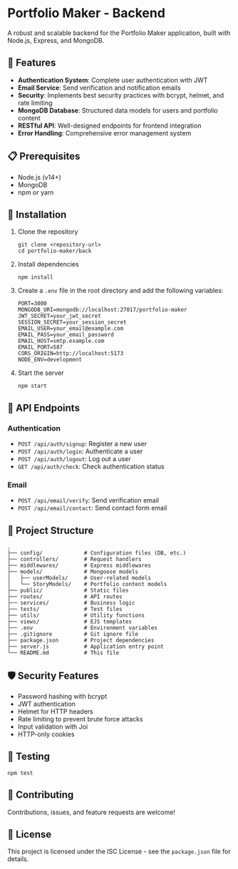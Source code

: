# Portfolio Maker - Backend

A robust and scalable backend for the Portfolio Maker application, built with Node.js, Express, and MongoDB.

## 🚀 Features

- **Authentication System**: Complete user authentication with JWT
- **Email Service**: Send verification and notification emails
- **Security**: Implements best security practices with bcrypt, helmet, and rate limiting
- **MongoDB Database**: Structured data models for users and portfolio content
- **RESTful API**: Well-designed endpoints for frontend integration
- **Error Handling**: Comprehensive error management system

## 📋 Prerequisites

- Node.js (v14+)
- MongoDB
- npm or yarn

## 🔧 Installation

1. Clone the repository

   ```
   git clone <repository-url>
   cd portfolio-maker/back
   ```

2. Install dependencies

   ```
   npm install
   ```

3. Create a `.env` file in the root directory and add the following variables:

   ```
   PORT=3000
   MONGODB_URI=mongodb://localhost:27017/portfolio-maker
   JWT_SECRET=your_jwt_secret
   SESSION_SECRET=your_session_secret
   EMAIL_USER=your_email@example.com
   EMAIL_PASS=your_email_password
   EMAIL_HOST=smtp.example.com
   EMAIL_PORT=587
   CORS_ORIGIN=http://localhost:5173
   NODE_ENV=development
   ```

4. Start the server
   ```
   npm start
   ```

## 🔌 API Endpoints

### Authentication

- `POST /api/auth/signup`: Register a new user
- `POST /api/auth/login`: Authenticate a user
- `POST /api/auth/logout`: Log out a user
- `GET /api/auth/check`: Check authentication status

### Email

- `POST /api/email/verify`: Send verification email
- `POST /api/email/contact`: Send contact form email

## 📂 Project Structure

```
.
├── config/             # Configuration files (DB, etc.)
├── controllers/        # Request handlers
├── middlewares/        # Express middlewares
├── models/             # Mongoose models
│   ├── userModels/     # User-related models
│   └── StoryModels/    # Portfolio content models
├── public/             # Static files
├── routes/             # API routes
├── services/           # Business logic
├── tests/              # Test files
├── utils/              # Utility functions
├── views/              # EJS templates
├── .env                # Environment variables
├── .gitignore          # Git ignore file
├── package.json        # Project dependencies
├── server.js           # Application entry point
└── README.md           # This file
```

## 🛡️ Security Features

- Password hashing with bcrypt
- JWT authentication
- Helmet for HTTP headers
- Rate limiting to prevent brute force attacks
- Input validation with Joi
- HTTP-only cookies

## 🧪 Testing

```
npm test
```

## 🤝 Contributing

Contributions, issues, and feature requests are welcome!

## 📄 License

This project is licensed under the ISC License - see the `package.json` file for details.
